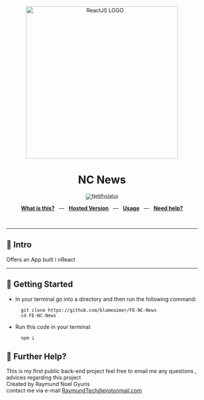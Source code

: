 <div align="center">
  <img src="https://www.freecodecamp.org/news/content/images/2021/06/Ekran-Resmi-2019-11-18-18.08.13.png" alt="ReactJS LOGO" width="400" />
  <p></p>
  <h1>NC News</h1>
  <p></p>
  <sup>
    <a href="https://nc-news-blame.netlify.app/">   <img src="https://api.netlify.com/api/v1/badges/66db1868-1862-420e-8c0a-a039422bbddc/deploy-status" alt="Netlifystatus"/></a>
   
  </sup>
  <br />
  <p align="center">
    <a href="#-intro"><b>What is this?</b></a>
    &nbsp;&nbsp;&mdash;&nbsp;&nbsp;
    <a href="https://nc-news-blame.netlify.app/"><b>Hosted Version</b></a>
    &nbsp;&nbsp;&mdash;&nbsp;&nbsp;
    <a href="#-getting-started"><b>Usage</b></a>
    &nbsp;&nbsp;&mdash;&nbsp;&nbsp;
    <a href="#-further-help"><b>Need help?</b></a>
  </p>
  <br />
</div>

---


## 👋 Intro

Offers an App built i nReact

---

## 🚀 Getting Started

* In your terminal go into a directory and then run the following command:

        git clone https://github.com/blameaimer/FE-NC-News
        cd FE-NC-News


* Run this code in your terminal:

        npm i

    

## 👊 Further Help?
This is my first public back-end project feel free to email me any questions , advices regarding this project <br />
Created by Raymund Noel Gyuris <br />
contact me via e-mail RaymundTech@protonmail.com <br/>


 
<br />
